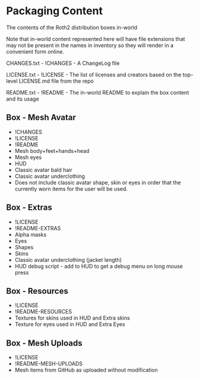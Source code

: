# Packaging Content

The contents of the Roth2 distribution boxes in-world

Note that in-world content represented here will have file extensions
that may not be present in the names in inventory so they will render
in a convenient form online.

CHANGES.txt - !CHANGES - A ChangeLog file

LICENSE.txt - !LICENSE - The list of licenses and creators based on the top-level LICENSE.md file from the repo

README.txt - !README - The in-world README to explain the box content and its usage

## Box - Mesh Avatar 
* !CHANGES
* !LICENSE
* !README
* Mesh body+feet+hands+head
* Mesh eyes
* HUD
* Classic avatar bald hair
* Classic avatar underclothing
* Does not include classic avatar shape, skin or eyes in order that the currently worn items for the user will be used.

## Box - Extras
* !LICENSE
* !README-EXTRAS
* Alpha masks
* Eyes
* Shapes
* Skins
* Classic avatar underclothing (jacket length)
* HUD debug script - add to HUD to get a debug menu on long mouse press

## Box - Resources
* !LICENSE
* !README-RESOURCES
* Textures for skins used in HUD and Extra skins
* Texture for eyes used in HUD and Extra Eyes

## Box - Mesh Uploads
* !LICENSE
* !README-MESH-UPLOADS
* Mesh items from GitHub as uploaded without modification
